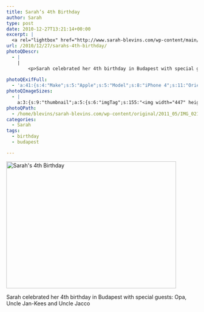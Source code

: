 ```yaml
---
title: Sarah’s 4th Birthday
author: Sarah
type: post
date: 2010-12-27T13:21:14+00:00
excerpt: |
  <a rel="lightbox" href="http://www.sarah-blevins.com/wp-content/main/2011_05/IMG_02111.jpg" title="Sarah's 4th Birthday"><img width="447" height="334" alt="Sarah's 4th Birthday" src="/images/original/2011_05/IMG_02111.jpg" class="photoQexcerpt photoQLinkImg" /></a>
url: /2010/12/27/sarahs-4th-birthday/
photoQDescr:
  - |
    |
        <p>Sarah celebrated her 4th birthday in Budapest with special guests: Opa, Uncle Jan-Kees and Uncle Jacco</p>
        
photoQExifFull:
  - 'a:41:{s:4:"Make";s:5:"Apple";s:5:"Model";s:8:"iPhone 4";s:11:"Orientation";s:17:"1: Normal (0 deg)";s:11:"xResolution";s:26:"72 dots per ResolutionUnit";s:11:"yResolution";s:26:"72 dots per ResolutionUnit";s:14:"ResolutionUnit";s:4:"Inch";s:8:"Software";s:5:"4.2.1";s:8:"DateTime";s:19:"2010:12:27 07:48:12";s:12:"ExposureTime";s:8:"1/17 sec";s:7:"FNumber";s:5:"f/2.8";s:15:"ExposureProgram";s:7:"Program";s:15:"ISOSpeedRatings";s:3:"320";s:11:"ExifVersion";s:12:"version 2.21";s:16:"DateTimeOriginal";s:19:"2010:12:27 07:48:12";s:17:"DateTimedigitized";s:19:"2010:12:27 07:48:12";s:17:"ShutterSpeedValue";s:8:"1/16 sec";s:13:"ApertureValue";s:5:"f/2.8";s:12:"MeteringMode";s:7:"Average";s:5:"Flash";s:8:"No Flash";s:11:"FocalLength";s:7:"3.85 mm";s:15:"SubjectLocation";s:4:"1295";s:15:"FlashPixVersion";s:9:"version 1";s:10:"ColorSpace";s:4:"sRGB";s:14:"ExifImageWidth";s:11:"2592 pixels";s:15:"ExifImageHeight";s:11:"1936 pixels";s:13:"SensingMethod";s:35:"Unknown: One Chip Color Area Sensor";s:12:"ExposureMode";s:1:"0";s:12:"WhiteBalance";s:1:"0";s:16:"SceneCaptureMode";s:1:"0";s:9:"Sharpness";s:1:"2";s:20:"FocalLength35mmEquiv";s:0:"";s:7:"NumTags";s:1:"9";s:18:"Latitude Reference";s:1:"N";s:8:"Latitude";s:7:"47.5645";s:19:"Longitude Reference";s:1:"E";s:9:"Longitude";s:6:"19.218";s:18:"Altitude Reference";s:15:"Above Sea Level";s:8:"Altitude";s:16:"220.30110497238m";s:4:"Time";s:10:"12.01:48:6";s:17:"ImageDirectionRef";s:1:"T";s:14:"ImageDirection";s:15:"191.37878787879";}'
photoQImageSizes:
  - |
    a:3:{s:9:"thumbnail";a:5:{s:6:"imgTag";s:155:"<img width="447" height="334" alt="Sarah's 4th Birthday" src="/images/original/2011_05/IMG_02111.jpg" class="PhotoQImg" />";s:6:"imgUrl";s:71:"/images/original/2011_05/IMG_02111.jpg";s:7:"imgPath";s:74:"/home/blevins/sarah-blevins.com/wp-content/thumbnail/2011_05/IMG_02111.jpg";s:8:"imgWidth";s:3:"447";s:9:"imgHeight";s:3:"334";}s:4:"main";a:5:{s:6:"imgTag";s:150:"<img width="700" height="523" alt="Sarah's 4th Birthday" src="http://www.sarah-blevins.com/wp-content/main/2011_05/IMG_02111.jpg" class="PhotoQImg" />";s:6:"imgUrl";s:66:"http://www.sarah-blevins.com/wp-content/main/2011_05/IMG_02111.jpg";s:7:"imgPath";s:69:"/home/blevins/sarah-blevins.com/wp-content/main/2011_05/IMG_02111.jpg";s:8:"imgWidth";s:3:"700";s:9:"imgHeight";s:3:"523";}s:8:"original";a:5:{s:6:"imgTag";s:156:"<img width="2592" height="1936" alt="Sarah's 4th Birthday" src="/images/original/2011_05/IMG_02111.jpg" class="PhotoQImg" />";s:6:"imgUrl";s:70:"/images/original/2011_05/IMG_02111.jpg";s:7:"imgPath";s:73:"/home/blevins/sarah-blevins.com/wp-content/original/2011_05/IMG_02111.jpg";s:8:"imgWidth";s:4:"2592";s:9:"imgHeight";s:4:"1936";}}
photoQPath:
  - /home/blevins/sarah-blevins.com/wp-content/original/2011_05/IMG_02111.jpg
categories:
  - Sarah
tags:
  - birthday
  - budapest

---
```

<a rel="lightbox" href="/images/original/2011_05/IMG_02111.jpg" title="Sarah's 4th Birthday"><img width="447" height="334" alt="Sarah's 4th Birthday" src="/images/original/2011_05/IMG_02111.jpg" class="photoQcontent photoQLinkImg" /></a>

<div class="photoQDescr">
  <p>
    Sarah celebrated her 4th birthday in Budapest with special guests: Opa, Uncle Jan-Kees and Uncle Jacco
  </p>
</div>